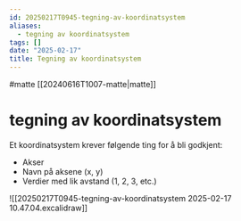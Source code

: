 ```yaml
---
id: 20250217T0945-tegning-av-koordinatsystem
aliases:
  - tegning av koordinatsystem
tags: []
date: "2025-02-17"
title: Tegning av koordinatsystem
---
```


#matte [[20240616T1007-matte|matte]]

# tegning av koordinatsystem

Et koordinatsystem krever følgende ting for å bli godkjent:

- Akser
- Navn på aksene (x, y)
- Verdier med lik avstand (1, 2, 3, etc.)

![[20250217T0945-tegning-av-koordinatsystem 2025-02-17 10.47.04.excalidraw]]